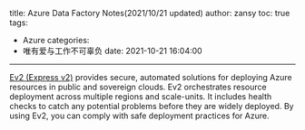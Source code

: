 title: Azure Data Factory Notes(2021/10/21 updated)
author: zansy
toc: true
tags:
  - Azure
categories:
  - 唯有爱与工作不可辜负
date: 2021-10-21 16:04:00
---
[Ev2 (Express v2)](https://ev2docs.azure.net/overview/intro.html) provides secure, automated solutions for deploying Azure resources in public and sovereign clouds. Ev2 orchestrates resource deployment across multiple regions and scale-units. It includes health checks to catch any potential problems before they are widely deployed. By using Ev2, you can comply with safe deployment practices for Azure.
<!--more-->
